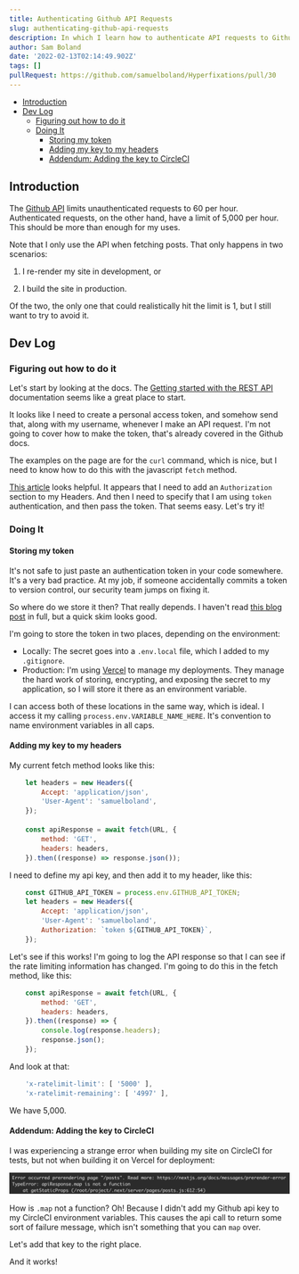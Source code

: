 ```yaml
---
title: Authenticating Github API Requests
slug: authenticating-github-api-requests
description: In which I learn how to authenticate API requests to Github
author: Sam Boland
date: '2022-02-13T02:14:49.902Z'
tags: []
pullRequest: https://github.com/samuelboland/Hyperfixations/pull/30
---
```


- [Introduction](#introduction)
- [Dev Log](#dev-log)
  - [Figuring out how to do it](#figuring-out-how-to-do-it)
  - [Doing It](#doing-it)
    - [Storing my token](#storing-my-token)
    - [Adding my key to my headers](#adding-my-key-to-my-headers)
    - [Addendum: Adding the key to CircleCI](#addendum-adding-the-key-to-circleci)

## Introduction

The [Github API](https://docs.github.com/en/rest/overview/resources-in-the-rest-api#requests-from-user-accounts) limits unauthenticated requests to 60 per hour. Authenticated requests, on the other hand, have a limit of 5,000 per hour. This should be more than enough for my uses.

Note that I only use the API when fetching posts. That only happens in two scenarios:

1) I re-render my site in development, or

2) I build the site in production.

Of the two, the only one that could realistically hit the limit is 1, but I still want to try to avoid it.

## Dev Log

### Figuring out how to do it

Let's start by looking at the docs. The [Getting started with the REST API](https://docs.github.com/en/rest/guides/getting-started-with-the-rest-api) documentation seems like a great place to start.

It looks like I need to create a personal access token, and somehow send that, along with my username, whenever I make an API request. I'm not going to cover how to make the token, that's already covered in the Github docs.

The examples on the page are for the `curl` command, which is nice, but I need to know how to do this with the javascript `fetch` method.

[This article](https://learn.co/lessons/javascript-fetch-lab) looks helpful. It appears that I need to add an `Authorization` section to my Headers. And then I need to specify that I am using `token` authentication, and then pass the token. That seems easy. Let's try it!

### Doing It

#### Storing my token

It's not safe to just paste an authentication token in your code somewhere. It's a very bad practice. At my job, if someone accidentally commits a token to version control, our security team jumps on fixing it.

So where do we store it then? That really depends. I haven't read [this blog post](https://www.netmeister.org/blog/sharing-secrets.html) in full, but a quick skim looks good.

I'm going to store the token in two places, depending on the environment:

- Locally: The secret goes into a `.env.local` file, which I added to my `.gitignore`.
- Production: I'm using [Vercel](https://vercel.com/) to manage my deployments. They manage the hard work of storing, encrypting, and exposing the secret to my application, so I will store it there as an environment variable.

I can access both of these locations in the same way, which is ideal. I access it my calling `process.env.VARIABLE_NAME_HERE`. It's convention to name environment variables in all caps.

#### Adding my key to my headers

My current fetch method looks like this:

```js
    let headers = new Headers({
        Accept: 'application/json',
        'User-Agent': 'samuelboland',
    });

    const apiResponse = await fetch(URL, {
        method: 'GET',
        headers: headers,
    }).then((response) => response.json());
```

I need to define my api key, and then add it to my header, like this:

```js
    const GITHUB_API_TOKEN = process.env.GITHUB_API_TOKEN;
    let headers = new Headers({
        Accept: 'application/json',
        'User-Agent': 'samuelboland',
        Authorization: `token ${GITHUB_API_TOKEN}`,
    });
```

Let's see if this works! I'm going to log the API response so that I can see if the rate limiting information has changed. I'm going to do this in the fetch method, like this:

```js
    const apiResponse = await fetch(URL, {
        method: 'GET',
        headers: headers,
    }).then((response) => {
        console.log(response.headers);
        response.json();
    });
```

And look at that:

```js
    'x-ratelimit-limit': [ '5000' ],
    'x-ratelimit-remaining': [ '4997' ],
```

We have 5,000.

#### Addendum: Adding the key to CircleCI

I was experiencing a strange error when building my site on CircleCI for tests, but not when building it on Vercel for deployment:

![image showing my circleCI error message, which says that apiResponse.map is not a function](../images/Screen%20Shot%202022-02-12%20at%207.28.58%20PM.png)

How is `.map` not a function? Oh! Because I didn't add my Github api key to my CircleCI environment variables. This causes the api call to return some sort of failure message, which isn't something that you can `map` over.

Let's add that key to the right place.

And it works!
